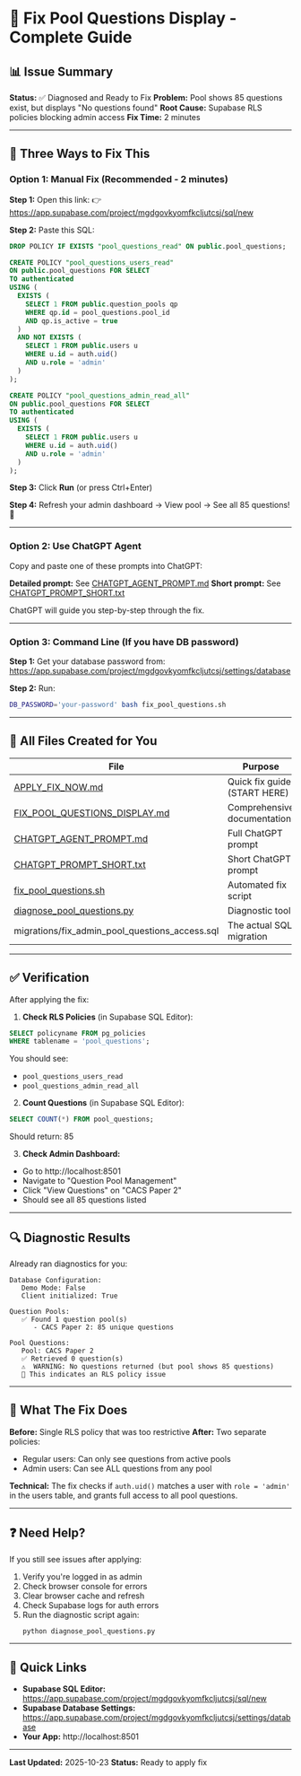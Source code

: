 # 🎯 Fix Pool Questions Display - Complete Guide

## 📊 Issue Summary

**Status:** ✅ Diagnosed and Ready to Fix
**Problem:** Pool shows 85 questions exist, but displays "No questions found"
**Root Cause:** Supabase RLS policies blocking admin access
**Fix Time:** 2 minutes

---

## 🚀 Three Ways to Fix This

### Option 1: Manual Fix (Recommended - 2 minutes)

**Step 1:** Open this link:
👉 https://app.supabase.com/project/mgdgovkyomfkcljutcsj/sql/new

**Step 2:** Paste this SQL:
```sql
DROP POLICY IF EXISTS "pool_questions_read" ON public.pool_questions;

CREATE POLICY "pool_questions_users_read"
ON public.pool_questions FOR SELECT
TO authenticated
USING (
  EXISTS (
    SELECT 1 FROM public.question_pools qp
    WHERE qp.id = pool_questions.pool_id
    AND qp.is_active = true
  )
  AND NOT EXISTS (
    SELECT 1 FROM public.users u
    WHERE u.id = auth.uid()
    AND u.role = 'admin'
  )
);

CREATE POLICY "pool_questions_admin_read_all"
ON public.pool_questions FOR SELECT
TO authenticated
USING (
  EXISTS (
    SELECT 1 FROM public.users u
    WHERE u.id = auth.uid()
    AND u.role = 'admin'
  )
);
```

**Step 3:** Click **Run** (or press Ctrl+Enter)

**Step 4:** Refresh your admin dashboard → View pool → See all 85 questions! 🎉

---

### Option 2: Use ChatGPT Agent

Copy and paste one of these prompts into ChatGPT:

**Detailed prompt:** See [CHATGPT_AGENT_PROMPT.md](CHATGPT_AGENT_PROMPT.md)
**Short prompt:** See [CHATGPT_PROMPT_SHORT.txt](CHATGPT_PROMPT_SHORT.txt)

ChatGPT will guide you step-by-step through the fix.

---

### Option 3: Command Line (If you have DB password)

**Step 1:** Get your database password from:
https://app.supabase.com/project/mgdgovkyomfkcljutcsj/settings/database

**Step 2:** Run:
```bash
DB_PASSWORD='your-password' bash fix_pool_questions.sh
```

---

## 📁 All Files Created for You

| File | Purpose |
|------|---------|
| [APPLY_FIX_NOW.md](APPLY_FIX_NOW.md) | Quick fix guide (START HERE) |
| [FIX_POOL_QUESTIONS_DISPLAY.md](FIX_POOL_QUESTIONS_DISPLAY.md) | Comprehensive documentation |
| [CHATGPT_AGENT_PROMPT.md](CHATGPT_AGENT_PROMPT.md) | Full ChatGPT prompt |
| [CHATGPT_PROMPT_SHORT.txt](CHATGPT_PROMPT_SHORT.txt) | Short ChatGPT prompt |
| [fix_pool_questions.sh](fix_pool_questions.sh) | Automated fix script |
| [diagnose_pool_questions.py](diagnose_pool_questions.py) | Diagnostic tool |
| migrations/fix_admin_pool_questions_access.sql | The actual SQL migration |

---

## ✅ Verification

After applying the fix:

1. **Check RLS Policies** (in Supabase SQL Editor):
```sql
SELECT policyname FROM pg_policies
WHERE tablename = 'pool_questions';
```
You should see:
- `pool_questions_users_read`
- `pool_questions_admin_read_all`

2. **Count Questions** (in Supabase SQL Editor):
```sql
SELECT COUNT(*) FROM pool_questions;
```
Should return: 85

3. **Check Admin Dashboard:**
- Go to http://localhost:8501
- Navigate to "Question Pool Management"
- Click "View Questions" on "CACS Paper 2"
- Should see all 85 questions listed

---

## 🔍 Diagnostic Results

Already ran diagnostics for you:

```
Database Configuration:
   Demo Mode: False
   Client initialized: True

Question Pools:
   ✅ Found 1 question pool(s)
      - CACS Paper 2: 85 unique questions

Pool Questions:
   Pool: CACS Paper 2
   ✅ Retrieved 0 question(s)
   ⚠️  WARNING: No questions returned (but pool shows 85 questions)
   🔧 This indicates an RLS policy issue
```

---

## 📝 What The Fix Does

**Before:** Single RLS policy that was too restrictive
**After:** Two separate policies:
- Regular users: Can only see questions from active pools
- Admin users: Can see ALL questions from any pool

**Technical:** The fix checks if `auth.uid()` matches a user with `role = 'admin'` in the users table, and grants full access to all pool questions.

---

## ❓ Need Help?

If you still see issues after applying:

1. Verify you're logged in as admin
2. Check browser console for errors
3. Clear browser cache and refresh
4. Check Supabase logs for auth errors
5. Run the diagnostic script again:
   ```bash
   python diagnose_pool_questions.py
   ```

---

## 🎯 Quick Links

- **Supabase SQL Editor:** https://app.supabase.com/project/mgdgovkyomfkcljutcsj/sql/new
- **Supabase Database Settings:** https://app.supabase.com/project/mgdgovkyomfkcljutcsj/settings/database
- **Your App:** http://localhost:8501

---

**Last Updated:** 2025-10-23
**Status:** Ready to apply fix
